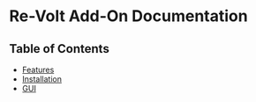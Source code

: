 # Re-Volt Add-On Documentation

## Table of Contents

* [Features](features)
* [Installation](installation)
* [GUI](gui)

